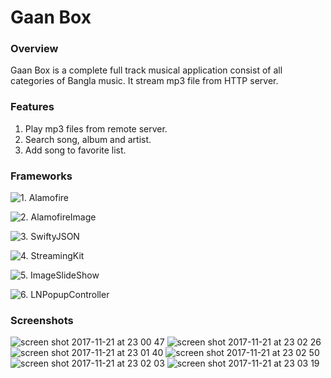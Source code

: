 # Gaan Box 

### Overview
Gaan Box is a complete full track musical application consist of all categories of Bangla music. It stream mp3 file from HTTP server. 

### Features
1. Play mp3 files from remote server.
2. Search song, album and artist.
3. Add song to favorite list.

### Frameworks
![1. Alamofire](https://github.com/Alamofire/Alamofire)

![2. AlamofireImage](https://github.com/Alamofire/AlamofireImage)

![3. SwiftyJSON](https://github.com/SwiftyJSON/SwiftyJSON)

![4. StreamingKit](https://github.com/tumtumtum/StreamingKit)

![5. ImageSlideShow](https://github.com/zvonicek/ImageSlideshow)

![6. LNPopupController](https://github.com/LeoNatan/LNPopupController)


### Screenshots
![screen shot 2017-11-21 at 23 00 47](https://user-images.githubusercontent.com/22715216/33085901-4567760a-cf10-11e7-996a-26ea529cc4e4.png)
![screen shot 2017-11-21 at 23 02 26](https://user-images.githubusercontent.com/22715216/33085906-46b160c0-cf10-11e7-9e34-44392627ac95.png)
![screen shot 2017-11-21 at 23 01 40](https://user-images.githubusercontent.com/22715216/33085903-463c2b84-cf10-11e7-8d2b-07210c58eff6.png)
![screen shot 2017-11-21 at 23 02 50](https://user-images.githubusercontent.com/22715216/33085907-47268634-cf10-11e7-93c5-fbd0aae72b1f.png)
![screen shot 2017-11-21 at 23 02 03](https://user-images.githubusercontent.com/22715216/33085905-4676f214-cf10-11e7-8de5-2b1753e42e37.png)
![screen shot 2017-11-21 at 23 03 19](https://user-images.githubusercontent.com/22715216/33085910-48ae7eda-cf10-11e7-8fbf-8caba2b96f15.png)
